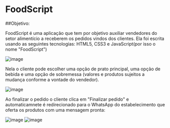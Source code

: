 # FoodScript

##Objetivo:

  FoodScript é uma aplicação que tem por objetivo auxiliar vendedores do setor alimentício a receberem os pedidos vindos dos clientes. Ela foi escrita usando as seguintes tecnologias: HTML5, CSS3 e JavaScript(por isso o nome "FoodScript") 
  
  ![image](https://user-images.githubusercontent.com/92327887/158654347-5962cf57-085a-4cac-b166-2a117a97358a.png)

 Nela o cliente pode escolher uma opção de prato principal, uma opção de bebida e uma opção de sobremessa (valores e produtos sujeitos a mudança conforme a vontade do vendedor).  
 
 ![image](https://user-images.githubusercontent.com/92327887/158655401-8fe26c9d-1f0d-4c47-a8b3-5baa336ea8a8.png)
 
  Ao finalizar o pedido o cliente clica em "Finalizar pedido" e automaticamnete é redirecionado para o WhatsApp do estabelecimento que oferta os produtos com uma mensagem pronta: 

![image](https://user-images.githubusercontent.com/92327887/158656103-f203fc24-aa82-4214-8bc9-df849a8a630a.png)
![image](https://user-images.githubusercontent.com/92327887/158656175-17b5d0a8-8b32-41c3-8f9d-071e333a08be.png)

